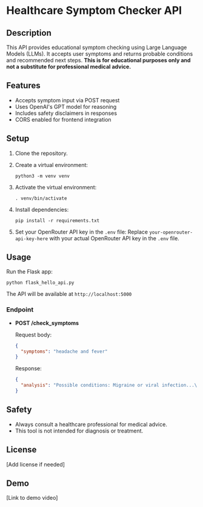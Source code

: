 # Healthcare Symptom Checker API

## Description

This API provides educational symptom checking using Large Language Models (LLMs). It accepts user symptoms and returns probable conditions and recommended next steps. **This is for educational purposes only and not a substitute for professional medical advice.**

## Features

- Accepts symptom input via POST request
- Uses OpenAI's GPT model for reasoning
- Includes safety disclaimers in responses
- CORS enabled for frontend integration

## Setup

1. Clone the repository.

2. Create a virtual environment:
   ```
   python3 -m venv venv
   ```

3. Activate the virtual environment:
   ```
   . venv/bin/activate
   ```

4. Install dependencies:
   ```
   pip install -r requirements.txt
   ```

5. Set your OpenRouter API key in the `.env` file:
   Replace `your-openrouter-api-key-here` with your actual OpenRouter API key in the `.env` file.

## Usage

Run the Flask app:
```
python flask_hello_api.py
```

The API will be available at `http://localhost:5000`

### Endpoint

- **POST /check_symptoms**

  Request body:
  ```json
  {
    "symptoms": "headache and fever"
  }
  ```

  Response:
  ```json
  {
    "analysis": "Possible conditions: Migraine or viral infection...\n\nDisclaimer: This is for educational purposes only. Consult a healthcare professional for medical advice."
  }
  ```

## Safety

- Always consult a healthcare professional for medical advice.
- This tool is not intended for diagnosis or treatment.

## License

[Add license if needed]

## Demo

[Link to demo video]